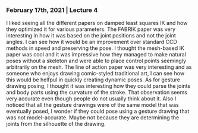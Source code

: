### February 17th, 2021 | Lecture 4
I liked seeing all the different papers on damped least squares IK and how they optimized it for various parameters.
The FABRIK paper was very interesting in how it was based on the joint positions and not the joint angles. I can see how it would be an improvement over standard CCD methods in speed and preserving the pose.
I thought the mesh-based IK paper was cool and it was impressive how they managed to make natural poses without a skeleton and were able to place control points seemingly arbitrarily on the mesh.
The line of action paper was very interesting and as someone who enjoys drawing comic-styled traditional art, I can see how this would be helfpul in quickly creating dynamic poses.
As for gesture drawing posing, I thought it was interesting how they could parse the joints and body parts using the curvature of the stroke. That observation seems very accurate even though people do not usually think about it.
Also I noticed that all the gesture drawings were of the same model that was eventually posed, I wonder if they could pose using a gesture drawing that was not model-accurate.
Maybe not because they are determining the joints from the silhouette of the drawing.
